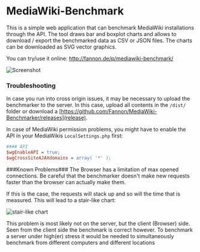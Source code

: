 MediaWiki-Benchmark
===================
This is a simple web application that can benchmark MediaWiki installations through the API. 
The tool draws bar and boxplot charts and allows to download / export the benchmarked data as CSV or JSON files.
The charts can be downloaded as SVG vector graphics.

You can try/use it online: http://fannon.de/p/mediawiki-benchmark/

![Screenshot](http://up.fannon.de/img/2015-04-25_06_13_56.png "Screenshot of MediaWiki Benchmark")

### Troubleshooting ###
In case you run into cross origin issues, it may be necessary to upload the benchmarker to the server. 
In this case, upload all contents in the `/dist/` folder or download a [https://github.com/Fannon/MediaWiki-Benchmarker/releases](release).

In case of MediaWiki permission problems, you might have to enable the API in your MediaWikis `LocalSettings.php` first:

```ini
#### API
$wgEnableAPI = true;
$wgCrossSiteAJAXdomains = array( '*' );
```

###Known Problems###
The Browser has a limitation of max opened connections.
Be careful that the benchmarker doesn't make new requests faster than the browser can actually make them. 

If this is the case, the requests will stack up and so will the time that is measured. This will lead to a stair-like chart:

![stair-like chart](http://up.fannon.de/img/2015-04-21_22_05_03.png "Screenshot of a chart where requests have stacked up")

This problem is most likely not on the server, but the client (Browser) side. Seen from the client side the benchmark is correct however.
To benchmark a server under high(er) stress it would be needed to simultaneously benchmark from different computers and different locations
